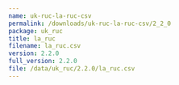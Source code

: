 ```yaml
---
name: uk-ruc-la-ruc-csv
permalink: /downloads/uk-ruc-la-ruc-csv/2_2_0
package: uk_ruc
title: la_ruc
filename: la_ruc.csv
version: 2.2.0
full_version: 2.2.0
file: /data/uk_ruc/2.2.0/la_ruc.csv
---
```


